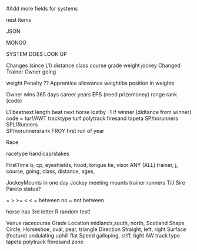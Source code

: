 
#Add more fields for systems

nest items

JSON

MONGO

SYSTEM DOES LOOK UP


Changes (since L1)
distance
class
course grade
weight
jockey Changed
Trainer Owner going

weight
Penalty ??
Apprentice allowance
weightlbs
position in weights


Owner
wins 365 days
career years
EPS (need prizemoney)
range
rank (code)

L1
beatnext length beat next horse
lostby -1 if winner (didtance from winner)
code = turf/AWT
tracktype turf polytrack firesand tapeta
SP/norunners SPL1Runners  
SP/norunnersrank
FROY first run of year



Race

racetype handicap/stakes

FirstTime
b, cp, eyeshields, hood, tongue tie, visor ANY (ALL)
trainer, j, course, going, class, distance, ages,


JockeyMounts in one day
Jockey meeting mounts
trainer runners
T/J Sire Pareto status?

= > >= < < = between no = not between



horse has 3rd letter R random test!


Venue
racecourse
Grade
Location midlands,south, north, Scotland
Shape Circle, Horseshoe, oval, pear, triangle
Direction Straight, left, right
Surface (feature) undulating uphill flat
Speed galloping, stiff, tight
AW track type tapeta polytrack fibresand
zone
